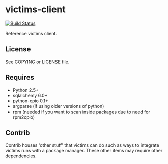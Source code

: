 victims-client
==============
[![Build Status](https://travis-ci.org/victims/victims-client.png)](https://travis-ci.org/victims/victims-client)

Reference victims client.

License
-------
See COPYING or LICENSE file.

Requires
--------
* Python 2.5+
* sqlalchemy 6.0+
* python-cpio 0.1+
* argparse (if using older versions of python)
* rpm (needed if you want to scan inside packages due to need for rpm2cpio)

Contrib
-------
Contrib houses 'other stuff' that victims can do such as ways to integrate
victims runs with a package manager. These other items may require other
dependencies.

